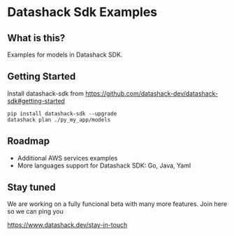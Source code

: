 # Datashack Sdk Examples

## What is this?
Examples for models in Datashack SDK. 

## Getting Started

Install datashack-sdk from https://github.com/datashack-dev/datashack-sdk#getting-started


```
pip install datashack-sdk --upgrade
datashack plan ./py_my_app/models
```


## Roadmap

- Additional AWS services examples
- More languages support for Datashack SDK: Go, Java, Yaml


## Stay tuned

We are working on a fully funcional beta with many more features. Join here so we can ping you 

https://www.datashack.dev/stay-in-touch


